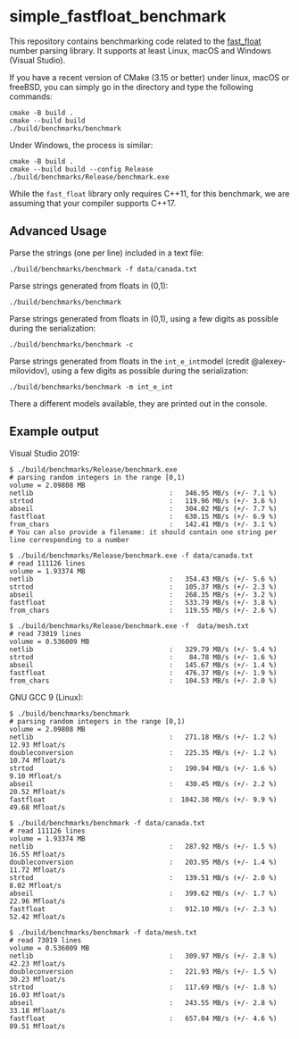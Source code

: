 # simple_fastfloat_benchmark

This repository contains benchmarking code related to the [fast_float](https://github.com/lemire/fast_float.git) number parsing library.
It supports at least Linux, macOS and Windows (Visual Studio).


If you have a recent version of CMake (3.15 or better) under linux, macOS or freeBSD,  you can simply
go in the directory and type the following commands:

```
cmake -B build .
cmake --build build
./build/benchmarks/benchmark 
```

Under Windows, the process is similar:

```
cmake -B build .
cmake --build build --config Release
./build/benchmarks/Release/benchmark.exe
```


While the `fast_float` library only requires C++11, for this benchmark, we are assuming that your compiler supports C++17.

## Advanced Usage

Parse the strings (one per line) included in a text file:

```
./build/benchmarks/benchmark -f data/canada.txt
```

Parse strings generated from floats in (0,1):


```
./build/benchmarks/benchmark
```

Parse strings generated from floats in (0,1), using a few digits as possible during the serialization:

```
./build/benchmarks/benchmark -c
```


Parse strings generated from floats in the `int_e_int`model (credit @alexey-milovidov), using a few digits as possible during the serialization:

```
./build/benchmarks/benchmark -m int_e_int
```

There a different models available, they are printed out in the console.

## Example output

Visual Studio 2019:

```
$ ./build/benchmarks/Release/benchmark.exe
# parsing random integers in the range [0,1)
volume = 2.09808 MB
netlib                                  :   346.95 MB/s (+/- 7.1 %)
strtod                                  :   119.96 MB/s (+/- 3.6 %)
abseil                                  :   304.02 MB/s (+/- 7.7 %)
fastfloat                               :   630.15 MB/s (+/- 6.9 %)
from_chars                              :   142.41 MB/s (+/- 3.1 %)
# You can also provide a filename: it should contain one string per line corresponding to a number

$ ./build/benchmarks/Release/benchmark.exe -f data/canada.txt
# read 111126 lines
volume = 1.93374 MB
netlib                                  :   354.43 MB/s (+/- 5.6 %)
strtod                                  :   105.37 MB/s (+/- 2.3 %)
abseil                                  :   268.35 MB/s (+/- 3.2 %)
fastfloat                               :   533.79 MB/s (+/- 3.8 %)
from_chars                              :   119.55 MB/s (+/- 2.6 %)

$ ./build/benchmarks/Release/benchmark.exe -f  data/mesh.txt
# read 73019 lines
volume = 0.536009 MB
netlib                                  :   329.79 MB/s (+/- 5.4 %)
strtod                                  :    84.78 MB/s (+/- 1.6 %)
abseil                                  :   145.67 MB/s (+/- 1.4 %)
fastfloat                               :   476.37 MB/s (+/- 1.9 %)
from_chars                              :   104.53 MB/s (+/- 2.0 %)
```

GNU  GCC 9 (Linux):
```
$ ./build/benchmarks/benchmark 
# parsing random integers in the range [0,1)
volume = 2.09808 MB 
netlib                                  :   271.18 MB/s (+/- 1.2 %)    12.93 Mfloat/s  
doubleconversion                        :   225.35 MB/s (+/- 1.2 %)    10.74 Mfloat/s  
strtod                                  :   190.94 MB/s (+/- 1.6 %)     9.10 Mfloat/s  
abseil                                  :   430.45 MB/s (+/- 2.2 %)    20.52 Mfloat/s  
fastfloat                               :  1042.38 MB/s (+/- 9.9 %)    49.68 Mfloat/s  

$ ./build/benchmarks/benchmark -f data/canada.txt 
# read 111126 lines 
volume = 1.93374 MB 
netlib                                  :   287.92 MB/s (+/- 1.5 %)    16.55 Mfloat/s  
doubleconversion                        :   203.95 MB/s (+/- 1.4 %)    11.72 Mfloat/s  
strtod                                  :   139.51 MB/s (+/- 2.0 %)     8.02 Mfloat/s  
abseil                                  :   399.62 MB/s (+/- 1.7 %)    22.96 Mfloat/s  
fastfloat                               :   912.10 MB/s (+/- 2.3 %)    52.42 Mfloat/s  

$ ./build/benchmarks/benchmark -f data/mesh.txt 
# read 73019 lines 
volume = 0.536009 MB 
netlib                                  :   309.97 MB/s (+/- 2.8 %)    42.23 Mfloat/s  
doubleconversion                        :   221.93 MB/s (+/- 1.5 %)    30.23 Mfloat/s  
strtod                                  :   117.69 MB/s (+/- 1.8 %)    16.03 Mfloat/s  
abseil                                  :   243.55 MB/s (+/- 2.8 %)    33.18 Mfloat/s  
fastfloat                               :   657.04 MB/s (+/- 4.6 %)    89.51 Mfloat/s  
```

